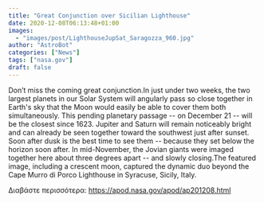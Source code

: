 ```yaml
---
title: "Great Conjunction over Sicilian Lighthouse"
date: 2020-12-08T06:13:48+01:00
images:
  - "images/post/LighthouseJupSat_Saragozza_960.jpg"
author: "AstroBot"
categories: ["News"]
tags: ["nasa.gov"]
draft: false
---
```


Don’t miss the coming great conjunction.In just under two weeks, the two largest planets in our Solar System will angularly pass so close together in Earth's sky that the Moon would easily be able to cover them both simultaneously. This pending planetary passage -- on December 21 -- will be the closest since 1623. Jupiter and Saturn will remain noticeably bright and can already be seen together toward the southwest just after sunset. Soon after dusk is the best time to see them -- because they set below the horizon soon after. In mid-November, the Jovian giants were imaged together here about three degrees apart -- and slowly closing.The featured image, including a crescent moon, captured the dynamic duo beyond the Cape Murro di Porco Lighthouse in Syracuse, Sicily, Italy.

Διαβάστε περισσότερα: https://apod.nasa.gov/apod/ap201208.html
